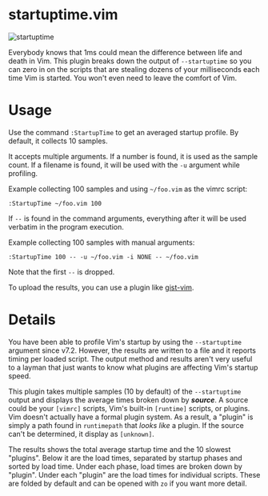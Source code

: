 # startuptime.vim

![startuptime](https://cloud.githubusercontent.com/assets/111942/23541408/35607a3e-ffb5-11e6-9bf8-1e59b8ae06ef.png)

Everybody knows that 1ms could mean the difference between life and death in
Vim.  This plugin breaks down the output of `--startuptime` so you can zero in
on the scripts that are stealing dozens of your milliseconds each time Vim is
started.  You won't even need to leave the comfort of Vim.


# Usage

Use the command `:StartupTime` to get an averaged startup profile.  By default,
it collects 10 samples.

It accepts multiple arguments.  If a number is found, it is used as the sample
count.  If a filename is found, it will be used with the `-u` argument while
profiling.

Example collecting 100 samples and using `~/foo.vim` as the vimrc script:

```vim
:StartupTime ~/foo.vim 100
```

If `--` is found in the command arguments, everything after it will be used
verbatim in the program execution.

Example collecting 100 samples with manual arguments:

```vim
:StartupTime 100 -- -u ~/foo.vim -i NONE -- ~/foo.vim
```

Note that the first `--` is dropped.

To upload the results, you can use a plugin like
[gist-vim](https://github.com/mattn/gist-vim).


# Details

You have been able to profile Vim's startup by using the `--startuptime`
argument since v7.2.  However, the results are written to a file and it reports
timing per loaded script.  The output method and results aren't very useful to
a layman that just wants to know what plugins are affecting Vim's startup
speed.

This plugin takes multiple samples (10 by default) of the `--startuptime`
output and displays the average times broken down by ***source***.  A source
could be your `[vimrc]` scripts, Vim's built-in `[runtime]` scripts, or
plugins.  Vim doesn't actually have a formal plugin system.  As a result, a
"plugin" is simply a path found in `runtimepath` that *looks like* a plugin.
If the source can't be determined, it display as `[unknown]`.

The results shows the total average startup time and the 10 slowest "plugins".
Below it are the load times, separated by startup phases and sorted by load
time.  Under each phase, load times are broken down by "plugin".  Under each
"plugin" are the load times for individual scripts.  These are folded by
default and can be opened with `zo` if you want more detail.
